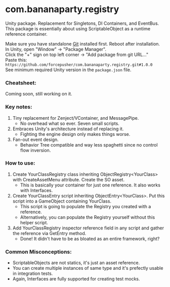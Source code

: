 # com.bananaparty.registry  
  
Unity package. Replacement for Singletons, DI Containers, and EventBus.  
This package is essentially about using ScriptableObject as a runtime reference container.  
  
Make sure you have standalone [Git](https://git-scm.com/downloads) installed first. Reboot after installation.  
In Unity, open "Window" -> "Package Manager".  
Click the "+" sign on top left corner -> "Add package from git URL..."  
Paste this: `https://github.com/forcepusher/com.bananaparty.registry.git#1.0.0`  
See minimum required Unity version in the `package.json` file.  
  
### Cheatsheet:  
Coming soon, still working on it.  
  
### Key notes:  
1. Tiny replacement for Zenject/VContainer, and MessagePipe.  
	- No overhead what so ever. Seven small scripts.  
2. Embraces Unity's architecture instead of replacing it.  
	- Fighting the engine design only makes things worse.  
3. Fan-out event design.  
 	- Behavior Tree compatible and way less spaghetti since no control flow inversion.  
  
### How to use:  
1. Create YourClassRegistry class inheriting ObjectRegistry\<YourClass\> with CreateAssetMenu attribute. Create the SO asset.  
	- This is basically your container for just one reference. It also works with Interfaces.  
2. Create YourClassEntry script inheriting ObjectEntry\<YourClass\>. Put this script into a GameObject containing YourClass.  
	- This script is going to populate the Registry you created with a reference.  
	- Alternatively, you can populate the Registry yourself without this helper script.  
3. Add YourClassRegistry inspector reference field in any script and gather the reference via GetEntry method.  
   	- Done! It didn't have to be as bloated as an entire framework, right?  
  
### Common Misconceptions:  
- ScriptableObjects are not statics, it's just an asset reference.  
- You can create multiple instances of same type and it's prefectly usable in integration tests.  
- Again, Interfaces are fully supported for creating test mocks.
